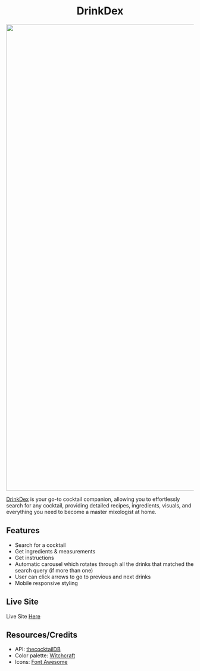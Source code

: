 <h1 align="center">DrinkDex</h1>
<p align="center">
  <a href="https://drink-dex.netlify.app/" target="_blank">
  <img width="1250" alt="DrinkDex Mockup Across Devices" src="https://github.com/raisa-d/DrinkDex/assets/144272001/d73e2041-cd7d-4c39-8863-f91310f7ad7b">
  </a>
</p>

[DrinkDex](https://drink-dex.netlify.app/) is your go-to cocktail companion, allowing you to effortlessly search for any cocktail, providing detailed recipes, ingredients, visuals, and everything you need to become a master mixologist at home.

## Features
- Search for a cocktail
- Get ingredients & measurements
- Get instructions
- Automatic carousel which rotates through all the drinks that matched the search query (if more than one)
- User can click arrows to go to previous and next drinks
- Mobile responsive styling

## Live Site
Live Site [Here](https://drink-dex.netlify.app/)

## Resources/Credits
- API: [thecocktailDB](https://www.thecocktaildb.com/api.php)
- Color palette: [Witchcraft](https://www.colorhub.app/browse/witchcraft)
- Icons: [Font Awesome](https://fontawesome.com/)
